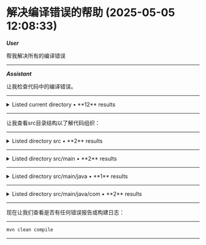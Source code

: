 <!-- Generated by SpecStory -->

# 解决编译错误的帮助 (2025-05-05 12:08:33)

_**User**_

帮我解决所有的编译错误

---

_**Assistant**_

让我检查代码中的编译错误。

---

<details>
            <summary>Listed current directory • **12** results</summary>
        
| Name |
|-------|
| 📄 `README.md` |
| 📄 `API_DOCUMENT.md` |
| 📄 `pom.xml` |
| 📁 `target` |
| 📁 `.vscode` |
| 📄 `.gitattributes` |
| 📄 `HELP.md` |
| 📄 `mvnw.cmd` |
| 📄 `.gitignore` |
| 📁 `.mvn` |
| 📄 `mvnw` |
| 📁 `src` |

</details>

---

让我查看src目录结构以了解代码组织：

---

<details>
            <summary>Listed directory src • **2** results</summary>
        
| Name |
|-------|
| 📁 `test` |
| 📁 `main` |

</details>

---

<details>
            <summary>Listed directory src/main • **2** results</summary>
        
| Name |
|-------|
| 📁 `java` |
| 📁 `resources` |

</details>

---

<details>
            <summary>Listed directory src/main/java • **1** results</summary>
        
| Name |
|-------|
| 📁 `com` |

</details>

---

<details>
            <summary>Listed directory src/main/java/com • **2** results</summary>
        
| Name |
|-------|
| 📁 `traveldiary` |
| 📁 `example` |

</details>

---

现在让我们查看是否有任何错误报告或构建日志：

---

```bash
mvn clean compile
```

---

